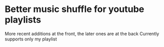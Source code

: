 # Better music shuffle for youtube playlists
More recent additions at the front, the later ones are at the back
Currently supports only my playlist